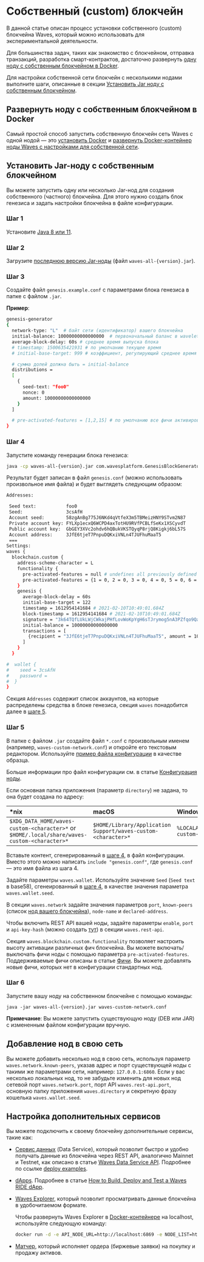 # Собственный (сustom) блокчейн

В данной статье описан процесс установки собственного (custom) блокчейна Waves, который можно использовать для экспериментальной деятельности.

Для большинства задач, таких как знакомство с блокчейном, отправка транзакций, разработка смарт-контрактов, достаточно развернуть [одну ноду с собственным блокчейном в Docker](#развернуть-ноду-с-собственным-блокчейном-в-docker).

Для настройки собственной сети блокчейн с несколькими нодами выполните шаги, описанные в секции [Установить Jar ноду с собственным блокчейном](#установить-jar-ноду-с-собственным-блокчейном).

## Развернуть ноду с собственным блокчейном в Docker

Самый простой способ запустить собственную блокчейн сеть Waves с одной нодой — это [установить Docker](https://docs.docker.com/engine/install/) и [развернуть  Docker-контейнер ноды Waves с настройками для собственной сети](https://hub.docker.com/r/wavesplatform/waves-private-node).

## Установить Jar-ноду с собственным блокчейном

Вы можете запустить одну или несколько Jar-нод для создания собственного (частного) блокчейна.
Для этого нужно создать блок генезиса и задать настройки блокчейна в файле конфигурации.

### Шаг 1

Установите [Java 8 или 11](https://java.com/en/download/).

### Шаг 2

Загрузите [последнюю версию Jar-ноды](https://github.com/wavesplatform/Waves/releases) (файл `waves-all-{version}.jar`).

### Шаг 3

Создайте файл `genesis.example.conf` с параметрами блока генезиса в папке с файлом `.jar`.

**Пример**:

```bash
genesis-generator
{
  network-type: "L"  # байт сети (идентификатор) вашего блокчейна
  initial-balance: 10000000000000000  # первоначальный баланс в wavelets
  average-block-delay: 60s # среднее время выпуска блока
  # timestamp: 1500635421931 # по умолчанию текущее время
  # initial-base-target: 999 # коэффициент, регулирующий среднее время выпуска блока; если не указан, вычисляется автоматически

  # сумма долей должна быть = initial-balance
  distributions = 
  [
    { 
      seed-text: "foo0"
      nonce: 0
      amount: 10000000000000000
    }
  ]

  # pre-activated-features = [1,2,15] # по умолчанию все фичи активированы с высоты 0
}
```

### Шаг 4

Запустите команду генерации блока генезиса:

```bash
java -cp waves-all-{version}.jar com.wavesplatform.GenesisBlockGenerator genesis.example.conf
```

Результат будет записан в файл `genesis.conf` (можно использовать произвольное имя файла) и будет выглядеть следующим образом:

```bash
Addresses:

 Seed text:           foo0
 Seed:                3csAfH
 Account seed:        58zgAnBg775J6NKd4qVtfeX3m5TBMeizHNY9STvm2N87
 Private account key: FYLXp1ecxQ6WCPD4axTotHU9RVfPCBLfSeKx1XSCyvdT
 Public account key:  GbGEY3XVc2ohdv6hQBukVKSTQyqP8rjQ8Kigkj6bL57S
 Account address:     3JfE6tjeT7PnpuDQKxiVNLn4TJUFhuMaaT5
 ===
Settings:
waves {
  blockchain.custom {
    address-scheme-character = L
    functionality {
      pre-activated-features = null # undefines all previously defined pre-activated features
      pre-activated-features = {1 = 0, 2 = 0, 3 = 0, 4 = 0, 5 = 0, 6 = 0, 7 = 0, 8 = 0, 9 = 0, 10 = 0, 11 = 0, 12 = 0, 13 = 0, 14 = 0, 15 = 0}
    }
    genesis {
      average-block-delay = 60s
      initial-base-target = 122
      timestamp = 1612954141684 # 2021-02-10T10:49:01.684Z
      block-timestamp = 1612954141684 # 2021-02-10T10:49:01.684Z
      signature = "3k64TQfLUkLWjCWkajPHfLovWoKpYgH6sTJrymog5nA3PZfqo9Qa1dKtRsDmvavULgEkMGACsxH2eCsnrua4JX9F"
      initial-balance = 10000000000000000
      transactions = [
        {recipient = "3JfE6tjeT7PnpuDQKxiVNLn4TJUFhuMaaT5", amount = 10000000000000000}
      ]
    }
  }

#  wallet {
#    seed = 3csAfH
#    password =
#  }
}
```

Секция `Addresses` содержит список аккаунтов, на которые распределены средства в блоке генезиса, секция `waves` понадобится далее в [шаге 5](#шаг-5).

### Шаг 5

В папке с файлом `.jar` создайте файл `*.conf` с произвольным именем (например, `waves-custom-network.conf`) и откройте его текстовым редактором. Используйте [пример файла конфигурации](https://github.com/wavesplatform/private-node-docker-image/blob/stagenet/waves.custom.conf) в качестве образца.

Больше информации про файл конфигурации см. в статье [Конфигурация ноды](/ru/waves-node/node-configuration).

Если основная папка приложения (параметр `directory`) не задана, то она будет создана по адресу:

| *nix | macOS | Windows |
| :--- | :--- | :--- |
| `$XDG_DATA_HOME/waves-custom-<character>*` or `$HOME/.local/share/waves-custom-<character>*` | `$HOME/Library/Application Support/waves-custom-<character>*` | `%LOCALAPPDATA%/waves-custom-<character>*` |

Вставьте контент, сгенерированный в [шаге 4](#шаг-4), в файл конфигурации. Вместо этого можно написать `include "genesis.conf"`, где `genesis.conf` — это имя файла из шага 4.

Задайте параметры `waves.wallet`. Используйте значение `Seed` (`Seed text` в base58), сгенеированный в [шаге 4](#шаг-4), в качестве значения параметра `waves.wallet.seed`.

В секции `waves.network` задайте значения параметров `port`, `known-peers` (список [нод вашего блокчейна](#добавление-нод-в-свою-сеть)), `node-name` и `declared-address`.

Чтобы включить REST API вашей ноды, задайте параметры `enable`, `port` и `api-key-hash` (можно создать [тут](https://nodes.wavesnodes.com/api-docs/index.html#/utils/hashSecure_1)) в секции `waves.rest-api`.

Секция `waves.blockchain.custom.functionality` позволяет настроить высоту активации различных фич блокчейна. Вы можете включать/выключать фичи ноды с помощью параметра `pre-activated-features`. Поддерживаемые фичи описаны в статье [Фичи](/ru/waves-node/features/). Вы можете добавлять новые фичи, которых нет в конфигурации стандартных нод.

### Шаг 6

Запустите вашу ноду на собственном блокчейне с помощью команды:

```
java -jar waves-all-{version}.jar waves-custom-network.conf
```

**Примечание**: Вы можете запустить существующую ноду (DEB или JAR) с измененным файлом конфигурации вручную.

## Добавление нод в свою сеть

Вы можете добавить несколько нод в свою сеть, используя параметр `waves.network.known-peers`, указав адрес и порт существующей ноды с такими же параметрами сети, например: `127.0.0.1:6860`. Если у вас несколько локальных нод, то не забудьте изменить для новых нод сетевой порт `waves.network.port`, порт API `waves.rest-api.port`, основную папку приложения `waves.directory` и секретную фразу кошелька `waves.wallet.seed`.

## Настройка дополнительных сервисов

Вы можете подключить к своему блокчейну дополнительные сервисы, такие как:

* [Cервис данных](/ru/building-apps/waves-api-and-sdk/waves-data-service-api) (Data Service), который позволит быстро и удобно получать данные из блокчейна через REST API, аналогично Mainnet и Testnet, как описано в статье [Waves Data Service API](/ru/building-apps/waves-api-and-sdk/waves-data-service-api). Подробнее по ссылке [deploy examples](https://github.com/wavesplatform/deploy-examples).

* [dApps](/ru/blockchain/account/dapp). Подробнее в статье [How to Build, Deploy and Test a Waves RIDE dApp](https://medium.com/wavesprotocol/how-to-build-deploy-and-test-a-waves-ride-dapp-785311f58c2).

* [Waves Explorer](/ru/ecosystem/waves-explorer/about-waves-explorer), который позволит просматривать данные блокчейна в удобочитаемом формате.

   Чтобы развернуть Waves Explorer в [Docker-контейнере](https://hub.docker.com/r/wavesplatform/explorer) на localhost, используйте следующую команду:

   ```bash
   docker run -d -e API_NODE_URL=http://localhost:6869 -e NODE_LIST=http://localhost:6869 -p 3000:8080 wavesplatform/explorer
   ```

* [Матчер](https://github.com/wavesplatform/matcher), который исполняет ордера (биржевые заявки) на покупку и продажу активов.

<!--* [Matcher](https://docs.waves.exchange/en/waves-matcher/) -->
